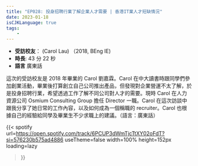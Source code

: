 ```yaml
---
title: "EP028: 投身招聘行業了解企業人才需要 | 香港IT業人才短缺情況"
date: 2023-01-18
isCJKLanguage: true
tags:
    - 
---
```


- **受訪校友**： (Carol Lau) （2018, BEng IE)
- **時長**: 43 分 22 秒
- **語言** 廣東話

<!--more-->

這次的受訪校友是 2018 年畢業的 Carol 劉嘉霖。Carol 在中大讀書時跟同學們參加創業活動，畢業後打算創立自己公司推出產品，但發現對企業營運不太了解，於是投身招聘行業，希望透過工作了解不同公司對人才的需要。現時 Carol 在人力資源公司 Osmium Consulting Group 擔任 Director 一職。Carol 在這次訪談中跟我分享了她日常的工作內容，以及如何成為一個稱職的 recruiter。Carol 也根據自己的經驗給同學及畢業生不少求職上的建議。（語言：廣東話）

{{< spotify 
  url=https://open.spotify.com/track/6PCUP3dWmTjcTtXY02oFdT?si=576230b575ad4886
  useTheme=false
  width=100%
  height=152px
  loading=lazy
>}}
